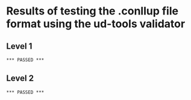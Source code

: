 # Results of testing the .conllup file format using the ud-tools validator

## Level 1
```
*** PASSED ***
```

## Level 2
```
*** PASSED ***
```